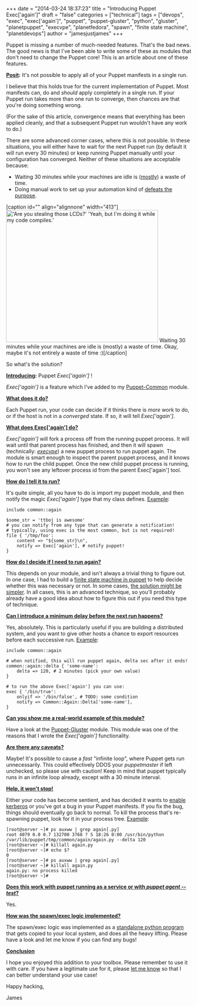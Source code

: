 +++
date = "2014-03-24 18:37:23"
title = "Introducing Puppet Exec[&#039;again&#039;]"
draft = "false"
categories = ["technical"]
tags = ["devops", "exec", "exec['again']", "puppet", "puppet-gluster", "python", "gluster", "planetpuppet", "execvpe", "planetfedora", "spawn", "finite state machine", "planetdevops"]
author = "jamesjustjames"
+++

Puppet is missing a number of much-needed features. That's the bad news. The good news is that I've been able to write some of these as modules that don't need to change the Puppet core! This is an article about one of these features.

<strong><span style="text-decoration:underline;">Posit</span>:</strong> It's not possible to apply all of your Puppet manifests in a single run.

I believe that this holds true for the current implementation of Puppet. Most manifests can, do and <em>should</em> apply completely in a single run. If your Puppet run takes more than one run to converge, then chances are that you're doing something wrong.

(For the sake of this article, convergence means that everything has been applied cleanly, and that a subsequent Puppet run wouldn't have any work to do.)

There are some advanced corner cases, where this is not possible. In these situations, you will either have to wait for the next Puppet run (by default it will run every 30 minutes) or keep running Puppet manually until your configuration has converged. Neither of these situations are acceptable because:
<ul>
	<li>Waiting 30 minutes while your machines are idle is (<a href="https://xkcd.com/303/">mostly</a>) a waste of time.</li>
	<li>Doing manual work to set up your automation kind of <a href="https://www.andertoons.com/technology/cartoon/6125/i-dunno-kind-of-defeats-purpose-doesnt-it">defeats the purpose</a>.</li>
</ul>
[caption id="" align="alignnone" width="413"]<a href="https://xkcd.com/303/"><img src="http://imgs.xkcd.com/comics/compiling.png" alt="'Are you stealing those LCDs?' 'Yeah, but I'm doing it while my code compiles.'" width="413" height="360" /></a> Waiting 30 minutes while your machines are idle is (mostly) a waste of time. Okay, maybe it's not entirely a waste of time :)[/caption]

So what's the solution?

<strong><span style="text-decoration:underline;">Introducing</span>:</strong> Puppet <em>Exec['again']</em> !

<em>Exec['again']</em> is a feature which I've added to my <a href="https://github.com/purpleidea/puppet-common">Puppet-Common</a> module.

<strong><span style="text-decoration:underline;">What does it do?</span></strong>

Each Puppet run, your code can decide if it thinks there is <em>more</em> work to do, or if the host is not in a <em>converged</em> state. If so, it will tell <em>Exec['again']</em>.

<strong><span style="text-decoration:underline;">What does Exec['again'] do?</span></strong>

<em>Exec['again']</em> will fork a process off from the running puppet process. It will wait until that parent process has finished, and then it will spawn (technically: <a href="http://docs.python.org/3/library/os#os.execvpe"><em>execvpe</em></a>) a new puppet process to run puppet again. The module is smart enough to inspect the parent puppet process, and it knows how to run the child puppet. Once the new child puppet process is running, you won't see any leftover process id from the parent Exec['again'] tool.

<strong><span style="text-decoration:underline;">How do I tell it to run?</span></strong>

It's quite simple, all you have to do is import my puppet module, and then notify the magic <em>Exec['again']</em> type that my class defines. <span style="text-decoration:underline;">Example</span>:
```
include common::again

$some_str = 'ttboj is awesome'
# you can notify from any type that can generate a notification!
# typically, using exec is the most common, but is not required!
file { '/tmp/foo':
    content => "${some_str}\n",
    notify => Exec['again'], # notify puppet!
}
```
<strong><span style="text-decoration:underline;">How do I decide if I need to run again?</span></strong>

This depends on your module, and isn't always a trivial thing to figure out. In one case, I had to build a <a href="/post/2013/09/28/finite-state-machines-in-puppet/">finite state machine in puppet</a> to help decide whether this was necessary or not. In some cases, <a href="https://github.com/purpleidea/puppet-gluster/blob/master/manifests/brick.pp#L397">the solution might be simpler</a>. In all cases, this is an advanced technique, so you'll probably already have a good idea about how to figure this out if you need this type of technique.

<strong><span style="text-decoration:underline;">Can I introduce a minimum delay before the next run happens?</span></strong>

Yes, absolutely. This is particularly useful if you are building a distributed system, and you want to give other hosts a chance to export resources before each successive run. <span style="text-decoration:underline;">Example</span>:
```
include common::again

# when notified, this will run puppet again, delta sec after it ends!
common::again::delta { 'some-name':
    delta => 120, # 2 minutes (pick your own value)
}

# to run the above Exec['again'] you can use:
exec { '/bin/true':
    onlyif => '/bin/false', # TODO: some condition
    notify => Common::Again::Delta['some-name'],
}
```
<strong><span style="text-decoration:underline;">Can you show me a real-world example of this module?</span></strong>

Have a look at the <a title="puppet-gluster" href="https://ttboj.wordpress.com/code/puppet-gluster/">Puppet-Gluster</a> module. This module was one of the reasons that I wrote the <em>Exec['again']</em> functionality.

<strong><span style="text-decoration:underline;">Are there any caveats?</span></strong>

Maybe! It's possible to cause a <em>fast</em> "infinite loop", where Puppet gets run unnecessarily. This could effectively DDOS your <em>puppetmaster</em> if left unchecked, so please use with caution! Keep in mind that puppet typically runs in an infinite loop already, except with a 30 minute interval.

<strong><span style="text-decoration:underline;">Help, it won't stop!</span></strong>

Either your code has become sentient, and has decided it wants to <a href="https://github.com/purpleidea/puppet-ipa">enable kerberos</a> or you've got a bug in your Puppet manifests. If you fix the bug, things should eventually go back to normal. To kill the process that's re-spawning puppet, look for it in your process tree. <span style="text-decoration:underline;">Example</span>:
```
[root@server ~]# ps auxww | grep again[.py]
root 4079 0.0 0.7 132700 3768 ? S 18:26 0:00 /usr/bin/python /var/lib/puppet/tmp/common/again/again.py --delta 120
[root@server ~]# killall again.py
[root@server ~]# echo $?
0
[root@server ~]# ps auxww | grep again[.py]
[root@server ~]# killall again.py
again.py: no process killed
[root@server ~]#
```
<span style="text-decoration:underline;"><strong>Does this work with puppet running as a service or with <em>puppet agent --test</em>?</strong></span>

Yes.

<strong><span style="text-decoration:underline;">How was the spawn/exec logic implemented?</span></strong>

The spawn/exec logic was implemented as a <a href="https://github.com/purpleidea/puppet-common/blob/master/templates/again/again.py.erb">standalone python program</a> that gets copied to your local system, and does all the heavy lifting. Please have a look and let me know if you can find any bugs!

<strong><span style="text-decoration:underline;">Conclusion</span></strong>

I hope you enjoyed this addition to your toolbox. Please remember to use it with care. If you have a legitimate use for it, please <a title="contact" href="https://ttboj.wordpress.com/contact/">let me know</a> so that I can better understand your use case!

Happy hacking,

James

&nbsp;

